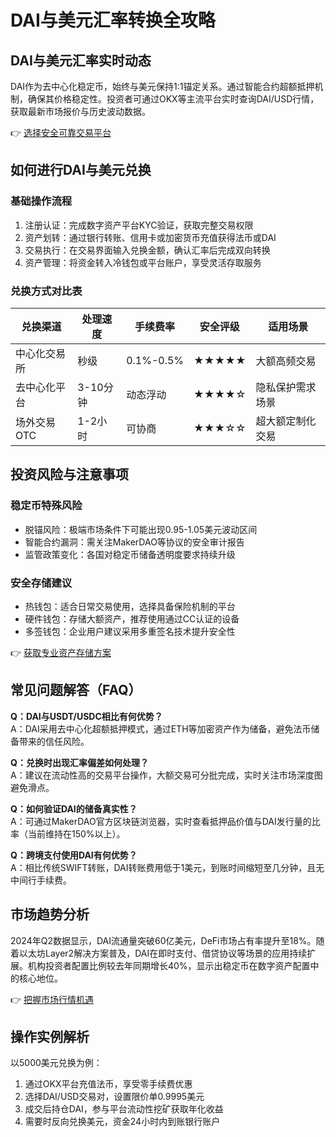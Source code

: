 # DAI与美元汇率转换全攻略

## DAI与美元汇率实时动态
DAI作为去中心化稳定币，始终与美元保持1:1锚定关系。通过智能合约超额抵押机制，确保其价格稳定性。投资者可通过OKX等主流平台实时查询DAI/USD行情，获取最新市场报价与历史波动数据。

👉 [选择安全可靠交易平台](https://bit.ly/okx_welcome)

## 如何进行DAI与美元兑换

### 基础操作流程
1. 注册认证：完成数字资产平台KYC验证，获取完整交易权限
2. 资产划转：通过银行转账、信用卡或加密货币充值获得法币或DAI
3. 交易执行：在交易界面输入兑换金额，确认汇率后完成双向转换
4. 资产管理：将资金转入冷钱包或平台账户，享受灵活存取服务

### 兑换方式对比表
| 兑换渠道       | 处理速度 | 手续费率 | 安全评级 | 适用场景               |
|----------------|----------|----------|----------|------------------------|
| 中心化交易所   | 秒级     | 0.1%-0.5%| ★★★★★    | 大额高频交易           |
| 去中心化平台   | 3-10分钟 | 动态浮动 | ★★★★☆    | 隐私保护需求场景       |
| 场外交易OTC    | 1-2小时  | 可协商   | ★★★☆☆    | 超大额定制化交易       |

## 投资风险与注意事项
### 稳定币特殊风险
- 脱锚风险：极端市场条件下可能出现0.95-1.05美元波动区间
- 智能合约漏洞：需关注MakerDAO等协议的安全审计报告
- 监管政策变化：各国对稳定币储备透明度要求持续升级

### 安全存储建议
- 热钱包：适合日常交易使用，选择具备保险机制的平台
- 硬件钱包：存储大额资产，推荐使用通过CC认证的设备
- 多签钱包：企业用户建议采用多重签名技术提升安全性

👉 [获取专业资产存储方案](https://bit.ly/okx_welcome)

## 常见问题解答（FAQ）

**Q：DAI与USDT/USDC相比有何优势？**  
A：DAI采用去中心化超额抵押模式，通过ETH等加密资产作为储备，避免法币储备带来的信任风险。

**Q：兑换时出现汇率偏差如何处理？**  
A：建议在流动性高的交易平台操作，大额交易可分批完成，实时关注市场深度图避免滑点。

**Q：如何验证DAI的储备真实性？**  
A：可通过MakerDAO官方区块链浏览器，实时查看抵押品价值与DAI发行量的比率（当前维持在150%以上）。

**Q：跨境支付使用DAI有何优势？**  
A：相比传统SWIFT转账，DAI转账费用低于1美元，到账时间缩短至几分钟，且无中间行手续费。

## 市场趋势分析
2024年Q2数据显示，DAI流通量突破60亿美元，DeFi市场占有率提升至18%。随着以太坊Layer2解决方案普及，DAI在即时支付、借贷协议等场景的应用持续扩展。机构投资者配置比例较去年同期增长40%，显示出稳定币在数字资产配置中的核心地位。

👉 [把握市场行情机遇](https://bit.ly/okx_welcome)

## 操作实例解析
以5000美元兑换为例：
1. 通过OKX平台充值法币，享受零手续费优惠
2. 选择DAI/USD交易对，设置限价单0.9995美元
3. 成交后持仓DAI，参与平台流动性挖矿获取年化收益
4. 需要时反向兑换美元，资金24小时内到账银行账户
